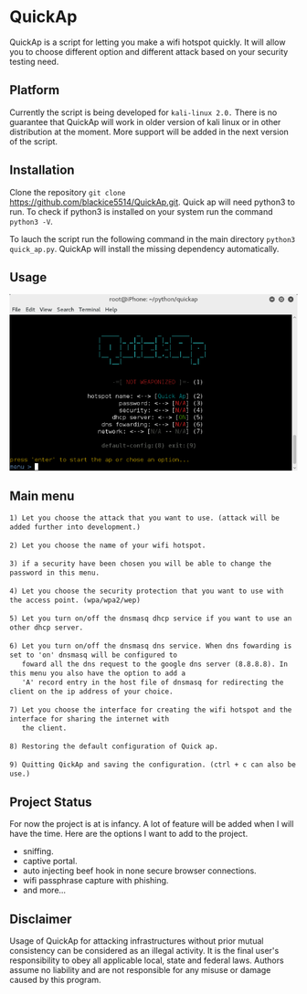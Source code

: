 # QuickAp

QuickAp is a script for letting you make a wifi hotspot quickly. It will allow you to choose different option and different
attack based on your security testing need.

## Platform

Currently the script is being developed for `kali-linux 2.0.` There is no guarantee that QuickAp will work in older version of kali
linux or in other distribution at the moment. More support will be added in the next version of the script.

## Installation

Clone the repository `git clone` https://github.com/blackice5514/QuickAp.git. Quick ap will need python3 to run. To check if python3
is installed on your system run the command `python3 -V`.

To lauch the script run the following command in the main directory `python3 quick_ap.py`. QuickAp will install the missing dependency automatically.

## Usage

![alt text](screenshot.PNG "Description goes here")

## Main menu

```
1) Let you choose the attack that you want to use. (attack will be added further into development.)

2) Let you choose the name of your wifi hotspot.

3) if a security have been chosen you will be able to change the password in this menu.

4) Let you choose the security protection that you want to use with the access point. (wpa/wpa2/wep)

5) Let you turn on/off the dnsmasq dhcp service if you want to use an other dhcp server.

6) Let you turn on/off the dnsmasq dns service. When dns fowarding is set to 'on' dnsmasq will be configured to 
   foward all the dns request to the google dns server (8.8.8.8). In this menu you also have the option to add a
   'A' record entry in the host file of dnsmasq for redirecting the client on the ip address of your choice.

7) Let you choose the interface for creating the wifi hotspot and the interface for sharing the internet with
   the client.
   
8) Restoring the default configuration of Quick ap.

9) Quitting QickAp and saving the configuration. (ctrl + c can also be use.)
```
## Project Status
For now the project is at is infancy. A lot of feature will be added when I will have the time. Here are the options I want to add to the project.
- sniffing. 
- captive portal.
- auto injecting beef hook in none secure browser connections.
- wifi passphrase capture with phishing.
- and more...

## Disclaimer
Usage of QuickAp for attacking infrastructures without prior mutual consistency can be considered as an illegal activity. It is the final user's responsibility to obey all applicable local, state and federal laws. Authors assume no liability and are not responsible for any misuse or damage caused by this program.

